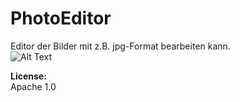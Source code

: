 # PhotoEditor
Editor der Bilder mit z.B. jpg-Format bearbeiten kann.
<br>
![Alt Text](https://s4.gifyu.com/images/diashow.gif)
<br>

**License:**</br>
Apache 1.0
